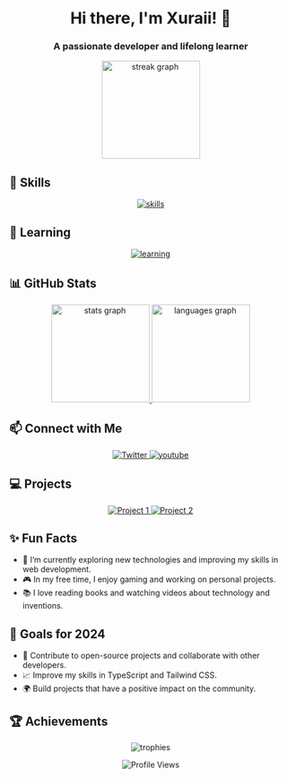 <h1 align="center">Hi there, I'm Xuraii! 👋</h1>
<h3 align="center">A passionate developer and lifelong learner</h3>

<p align="center">
  <a href="https://github.com/xuraii">
    <img src="https://github-readme-streak-stats.herokuapp.com/?user=xuraii&theme=dark&hide_border=true" height="175" alt="streak graph" />
  </a>
</p>

## 📂 Skills
<p align="center">
  <a href="https://skillicons.dev">
    <img src="https://skillicons.dev/icons?i=bash,css,discord,figma,git,github,html,linux,lua,mongodb,powershell,python,replit,sqlite,vscode,postgresql,svelte,react" alt="skills" />
  </a>
</p>

## 📝 Learning
<p align="center">
  <a href="https://skillicons.dev">
    <img src="https://skillicons.dev/icons?i=css,astro,typescript,tailwind" alt="learning" />
  </a>
</p>

## 📊 GitHub Stats
<p align="center">
  <a href="https://github.com/xuraii">
    <img src="https://github-readme-stats.vercel.app/api?username=xuraii&show_icons=true&count_private=true&theme=dark&hide_border=true" height="175" alt="stats graph" />
    <img src="https://github-readme-stats.vercel.app/api/top-langs/?username=xuraii&layout=compact&langs_count=5&theme=dark&hide_border=true" height="175" alt="languages graph" />
  </a>
</p>

## 📫 Connect with Me
<p align="center">
  <a href="https://twitter.com/ilyxuraii">
    <img src="https://img.shields.io/badge/Twitter-%231DA1F2.svg?style=for-the-badge&logo=twitter&logoColor=white" alt="Twitter" />
  </a>
 <a href="https://youtube.com/@xuraii">
    <img src="https://img.shields.io/badge/Youtube-%23f44336.svg?style=for-the-badge&logo=youtube&logoColor=white" alt="youtube" />
  </a>
</p>

## 💻 Projects
<p align="center">
  <a href="https://github.com/xuraii/project1">
    <img src="https://github-readme-stats.vercel.app/api/pin/?username=xuraii&repo=project1&theme=dark&hide_border=true" alt="Project 1" />
  </a>
  <a href="https://github.com/xuraii/project2">
    <img src="https://github-readme-stats.vercel.app/api/pin/?username=xuraii&repo=project2&theme=dark&hide_border=true" alt="Project 2" />
  </a>
</p>

## ✨ Fun Facts
- 🌱 I’m currently exploring new technologies and improving my skills in web development.
- 🎮 In my free time, I enjoy gaming and working on personal projects.
- 📚 I love reading books and watching videos about technology and inventions.

## 🎯 Goals for 2024
- 🚀 Contribute to open-source projects and collaborate with other developers.
- 📈 Improve my skills in TypeScript and Tailwind CSS.
- 🌍 Build projects that have a positive impact on the community.


## 🏆 Achievements
<p align="center">
  <img src="https://github-profile-trophy.vercel.app/?username=xuraii&theme=dark&no-frame=true&column=3" alt="trophies" />
</p>

<p align="center">
  <img src="https://komarev.com/ghpvc/?username=xuraii&style=flat-square&color=blue" alt="Profile Views" />
</p>
